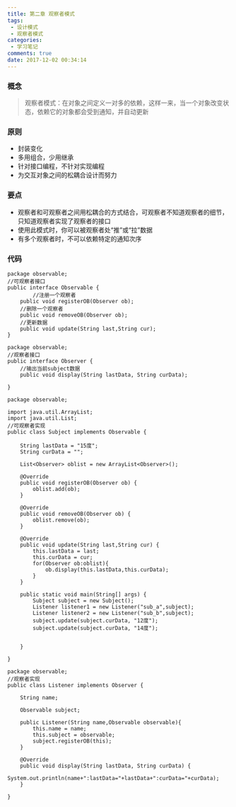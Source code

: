 ```yaml
---
title: 第二章 观察者模式
tags:
 - 设计模式
 - 观察者模式
categories:
 - 学习笔记
comments: true
date: 2017-12-02 00:34:14
---
```

### 概念
> 观察者模式：在对象之间定义一对多的依赖，这样一来，当一个对象改变状态，依赖它的对象都会受到通知，并自动更新

<!--more-->

### 原则
* 封装变化
* 多用组合，少用继承
* 针对接口编程，不针对实现编程
* 为交互对象之间的松耦合设计而努力

### 要点
* 观察者和可观察者之间用松耦合的方式结合，可观察者不知道观察者的细节，只知道观察者实现了观察者的接口
* 使用此模式时，你可以被观察者处“推”或“拉”数据
* 有多个观察者时，不可以依赖特定的通知次序

### 代码
```
package observable;
//可观察者接口
public interface Observable {
        //注册一个观察者
	public void registerOB(Observer ob);
	//删除一个观察者
	public void removeOB(Observer ob);
	//更新数据
	public void update(String last,String cur);
}
```

```
package observable;
//观察者接口
public interface Observer {
	//输出当前subject数据
	public void display(String lastData, String curData);

}
```

```
package observable;

import java.util.ArrayList;
import java.util.List;
//可观察者实现
public class Subject implements Observable {
	
	String lastData = "15度";
	String curData = "";
	
	List<Observer> oblist = new ArrayList<Observer>();

	@Override
	public void registerOB(Observer ob) {
		oblist.add(ob);
	}

	@Override
	public void removeOB(Observer ob) {
		oblist.remove(ob);
	}

	@Override
	public void update(String last,String cur) {
		this.lastData = last;
		this.curData = cur;
		for(Observer ob:oblist){
			ob.display(this.lastData,this.curData);
		}
	}
	
	public static void main(String[] args) {
		Subject subject = new Subject();
		Listener listener1 = new Listener("sub_a",subject);
		Listener listener2 = new Listener("sub_b",subject);
		subject.update(subject.curData, "12度");
		subject.update(subject.curData, "14度");
		
		
	}

}
```

```
package observable;
//观察者实现
public class Listener implements Observer {
	
	String name;
	
	Observable subject;
	
	public Listener(String name,Observable observable){
		this.name = name;
		this.subject = observable;
		subject.registerOB(this);
	}

	@Override
	public void display(String lastData, String curData) {
		System.out.println(name+":lastData="+lastData+":curData="+curData);
	}

}

```

